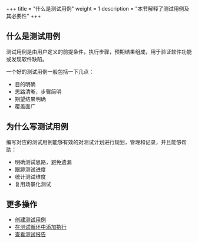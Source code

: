 +++
title = "什么是测试用例"
weight = 1
description = "本节解释了测试用例及其必要性"
+++

## 什么是测试用例

测试用例是由用户定义的前提条件，执行步骤，预期结果组成，用于验证软件功能或发现软件缺陷。

一个好的测试用例一般包括一下几点：

- 目的明确
- 思路清晰，步骤简明
- 期望结果明确
- 覆盖面广

## 为什么写测试用例

编写对应的测试用例能够有效的对测试计划进行规划，管理和记录，并且能够帮助：

- 明确测试思路，避免遗漏
- 跟踪测试进度
- 统计测试维度
- 复用场景化测试

## 更多操作

- [创建测试用例](../create-case)
- [在测试循环中添加执行](../../test-cycle/add-execution)
- [查看测试报告](../../test-report/)
